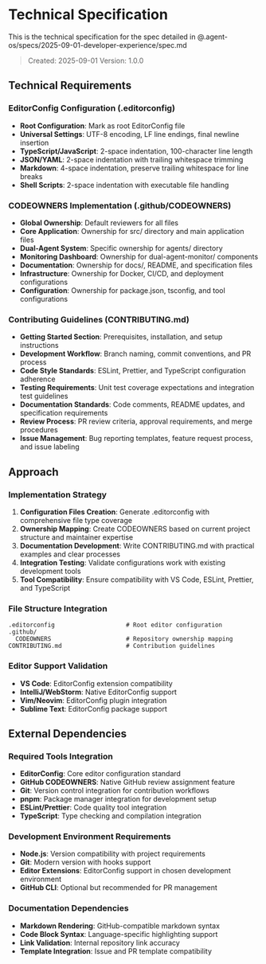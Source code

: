 # Technical Specification

This is the technical specification for the spec detailed in @.agent-os/specs/2025-09-01-developer-experience/spec.md

> Created: 2025-09-01
> Version: 1.0.0

## Technical Requirements

### EditorConfig Configuration (.editorconfig)
- **Root Configuration**: Mark as root EditorConfig file
- **Universal Settings**: UTF-8 encoding, LF line endings, final newline insertion
- **TypeScript/JavaScript**: 2-space indentation, 100-character line length
- **JSON/YAML**: 2-space indentation with trailing whitespace trimming
- **Markdown**: 4-space indentation, preserve trailing whitespace for line breaks
- **Shell Scripts**: 2-space indentation with executable file handling

### CODEOWNERS Implementation (.github/CODEOWNERS)
- **Global Ownership**: Default reviewers for all files
- **Core Application**: Ownership for src/ directory and main application files
- **Dual-Agent System**: Specific ownership for agents/ directory
- **Monitoring Dashboard**: Ownership for dual-agent-monitor/ components
- **Documentation**: Ownership for docs/, README, and specification files
- **Infrastructure**: Ownership for Docker, CI/CD, and deployment configurations
- **Configuration**: Ownership for package.json, tsconfig, and tool configurations

### Contributing Guidelines (CONTRIBUTING.md)
- **Getting Started Section**: Prerequisites, installation, and setup instructions
- **Development Workflow**: Branch naming, commit conventions, and PR process
- **Code Style Standards**: ESLint, Prettier, and TypeScript configuration adherence
- **Testing Requirements**: Unit test coverage expectations and integration test guidelines
- **Documentation Standards**: Code comments, README updates, and specification requirements
- **Review Process**: PR review criteria, approval requirements, and merge procedures
- **Issue Management**: Bug reporting templates, feature request process, and issue labeling

## Approach

### Implementation Strategy
1. **Configuration Files Creation**: Generate .editorconfig with comprehensive file type coverage
2. **Ownership Mapping**: Create CODEOWNERS based on current project structure and maintainer expertise
3. **Documentation Development**: Write CONTRIBUTING.md with practical examples and clear processes
4. **Integration Testing**: Validate configurations work with existing development tools
5. **Tool Compatibility**: Ensure compatibility with VS Code, ESLint, Prettier, and TypeScript

### File Structure Integration
```
.editorconfig                    # Root editor configuration
.github/
  CODEOWNERS                     # Repository ownership mapping
CONTRIBUTING.md                  # Contribution guidelines
```

### Editor Support Validation
- **VS Code**: EditorConfig extension compatibility
- **IntelliJ/WebStorm**: Native EditorConfig support
- **Vim/Neovim**: EditorConfig plugin integration
- **Sublime Text**: EditorConfig package support

## External Dependencies

### Required Tools Integration
- **EditorConfig**: Core editor configuration standard
- **GitHub CODEOWNERS**: Native GitHub review assignment feature
- **Git**: Version control integration for contribution workflows
- **pnpm**: Package manager integration for development setup
- **ESLint/Prettier**: Code quality tool integration
- **TypeScript**: Type checking and compilation integration

### Development Environment Requirements
- **Node.js**: Version compatibility with project requirements
- **Git**: Modern version with hooks support
- **Editor Extensions**: EditorConfig support in chosen development environment
- **GitHub CLI**: Optional but recommended for PR management

### Documentation Dependencies
- **Markdown Rendering**: GitHub-compatible markdown syntax
- **Code Block Syntax**: Language-specific highlighting support
- **Link Validation**: Internal repository link accuracy
- **Template Integration**: Issue and PR template compatibility